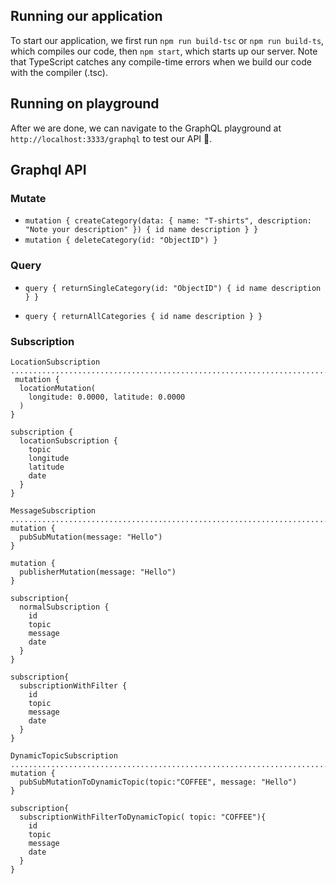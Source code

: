 ## Running our application
 To start our application, we first run `npm run build-tsc` or `npm run build-ts`, which compiles our code, then `npm start`, which starts up our server. Note that TypeScript catches any compile-time errors when we build our code with the compiler (.tsc).

## Running on playground
 After we are done, we can navigate to the GraphQL playground at `http://localhost:3333/graphql` to test our API 🙂.

## Graphql API
### Mutate
  * ``mutation {
   createCategory(data: { name: "T-shirts", description: "Note your description" }) {
      id
      name
      description
   }
 }``
 * ``mutation {
   deleteCategory(id: "ObjectID")
 }``

### Query
  * ``query {
    returnSingleCategory(id: "ObjectID") {
      id
      name
      description
    }
 }``

 * ``query {
   returnAllCategories {
     id
     name
     description
   }
 }``

### Subscription
```
LocationSubscription
.......................................................................................................
 mutation {
  locationMutation(
    longitude: 0.0000, latitude: 0.0000
  )
}

subscription {
  locationSubscription {
    topic
    longitude
    latitude
    date
  }
}
```

```
MessageSubscription
.......................................................................................................
mutation {
  pubSubMutation(message: "Hello")
}

mutation {
  publisherMutation(message: "Hello")
}

subscription{
  normalSubscription {
    id
    topic
    message
    date
  }
}

subscription{
  subscriptionWithFilter {
    id
    topic
    message
    date
  }
}
```

```
DynamicTopicSubscription
.......................................................................................................
mutation {
  pubSubMutationToDynamicTopic(topic:"COFFEE", message: "Hello")
}

subscription{
  subscriptionWithFilterToDynamicTopic( topic: "COFFEE"){
    id
    topic
    message
    date
  }
}
```